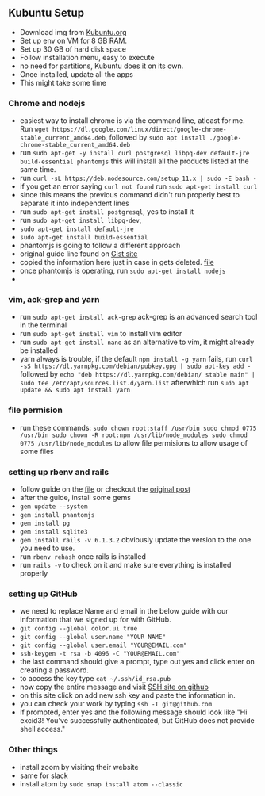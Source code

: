 ## Kubuntu Setup

- Download img from [Kubuntu.org](https://kubuntu.org/)
- Set up env on VM for 8 GB RAM.
- Set up 30 GB of hard disk space
- Follow installation menu, easy to execute
- no need for partitions, Kubuntu does it on its own.
- Once installed, update all the apps
- This might take some time

### Chrome and nodejs

- easiest way to install chrome is via the command line, atleast for me. Run `wget https://dl.google.com/linux/direct/google-chrome-stable_current_amd64.deb`, followed by `sudo apt install ./google-chrome-stable_current_amd64.deb`
- run `sudo apt-get -y install curl postgresql libpq-dev default-jre build-essential phantomjs`
this will install all the products listed at the same time.
- run `curl -sL https://deb.nodesource.com/setup_11.x | sudo -E bash -
`
- if you get an error saying `curl not found` run `sudo apt-get install curl`
- since this means the previous command didn't run properly best to separate it into independent lines
- run `sudo apt-get install postgresql`, yes to install it
- run `sudo apt-get install libpq-dev`,
- `sudo apt-get install default-jre`
- `sudo apt-get install build-essential`
- phantomjs is going to follow a different approach
- original guide line found on [Gist site](https://gist.github.com/julionc/7476620)
- copied the information here just in case in gets deleted. [file](https://github.com/AmilMasic/environments/blob/master/virtual_Machines/installPhantomJsOnUbuntu.md)
- once phantomjs is operating, run `sudo apt-get install nodejs`
-

### vim, ack-grep and yarn
- run `sudo apt-get install ack-grep`
ack-grep is an advanced search tool in the terminal
- run `sudo apt-get install vim` to install vim editor
- run `sudo apt-get install nano` as an alternative to vim, it might already be installed
- yarn always is trouble, if the default `npm install -g yarn` fails, run `curl -sS https://dl.yarnpkg.com/debian/pubkey.gpg | sudo apt-key add -` followed by `echo "deb https://dl.yarnpkg.com/debian/ stable main" | sudo tee /etc/apt/sources.list.d/yarn.list`
afterwhich run `sudo apt update && sudo apt install yarn`

### file permision
- run these commands:
`sudo chown root:staff /usr/bin
sudo chmod 0775 /usr/bin
sudo chown -R root:npm /usr/lib/node_modules
sudo chmod 0775 /usr/lib/node_modules`
to allow file permisions to allow usage of some files

### setting up rbenv and rails

- follow guide on the [file](https://github.com/AmilMasic/environments/blob/master/virtual_Machines/rbenvGuide.md) or checkout the [original post](https://gorails.com/setup/ubuntu/21.04)
- after the guide, install some gems
- `gem update --system`
- `gem install phantomjs`
- `gem install pg`
- `gem install sqlite3`
- `gem install rails -v 6.1.3.2` obviously update the version to the one you need to use.
- run `rbenv rehash` once rails is installed
- run `rails -v` to check on it and make sure everything is installed properly


### setting up GitHub
- we need to replace Name and email in the below guide with our information that we signed up for with GitHub.
- `git config --global color.ui true`
- `git config --global user.name "YOUR NAME"`
- `git config --global user.email "YOUR@EMAIL.com"`
- `ssh-keygen -t rsa -b 4096 -C "YOUR@EMAIL.com"`
- the last command should give a prompt, type out yes and click enter on creating a password.
- to access the key type `cat ~/.ssh/id_rsa.pub`
- now copy the entire message and visit [SSH site on github](https://github.com/settings/keys)
- on this site click on add new ssh key and paste the information in.
- you can check your work by typing `ssh -T git@github.com`
- if prompted, enter yes and the following message should look like "Hi excid3! You've successfully authenticated, but GitHub does not provide shell access."

### Other things

- install zoom by visiting their website
- same for slack
- install atom by `sudo snap install atom --classic`
